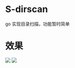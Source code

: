 # S-dirscan
go 实现目录扫描，功能暂时简单

# 效果 

![](https://gitee.com/srat1999/Pic/raw/master/img//20200701220056.png)
![](https://gitee.com/srat1999/Pic/raw/master/img//20200701220821.png)